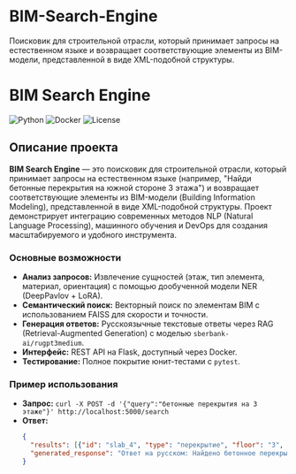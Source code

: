 # BIM-Search-Engine
Поисковик для строительной отрасли, который принимает запросы на естественном языке и возвращает соответствующие элементы из BIM-модели, представленной в виде XML-подобной структуры.

# BIM Search Engine

![Python](https://img.shields.io/badge/Python-3.9-blue)
![Docker](https://img.shields.io/badge/Docker-Ready-green)
![License](https://img.shields.io/badge/License-MIT-yellow)

## Описание проекта

**BIM Search Engine** — это поисковик для строительной отрасли, который принимает запросы на естественном языке (например, "Найди бетонные перекрытия на южной стороне 3 этажа") и возвращает соответствующие элементы из BIM-модели (Building Information Modeling), представленной в виде XML-подобной структуры. Проект демонстрирует интеграцию современных методов NLP (Natural Language Processing), машинного обучения и DevOps для создания масштабируемого и удобного инструмента.

### Основные возможности
- **Анализ запросов:** Извлечение сущностей (этаж, тип элемента, материал, ориентация) с помощью дообученной модели NER (DeepPavlov + LoRA).
- **Семантический поиск:** Векторный поиск по элементам BIM с использованием FAISS для скорости и точности.
- **Генерация ответов:** Русскоязычные текстовые ответы через RAG (Retrieval-Augmented Generation) с моделью `sberbank-ai/rugpt3medium`.
- **Интерфейс:** REST API на Flask, доступный через Docker.
- **Тестирование:** Полное покрытие юнит-тестами с `pytest`.

### Пример использования
- **Запрос:** `curl -X POST -d '{"query":"бетонные перекрытия на 3 этаже"}' http://localhost:5000/search`
- **Ответ:**
  ```json
  {
    "results": [{"id": "slab_4", "type": "перекрытие", "floor": "3", "material": "concrete", "orientation": "east"}],
    "generated_response": "Ответ на русском: Найдено бетонное перекрытие с ID slab_4 на 3 этаже, ориентация восток."
  }
